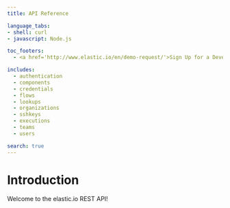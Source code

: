 ```yaml
---
title: API Reference

language_tabs:
- shell: curl
- javascript: Node.js

toc_footers:
  - <a href='http://www.elastic.io/en/demo-request/'>Sign Up for a Developer Key</a>

includes:
  - authentication
  - components
  - credentials
  - flows
  - lookups
  - organizations
  - sshkeys
  - executions
  - teams
  - users

search: true
---
```


# Introduction

Welcome to the elastic.io REST API!
